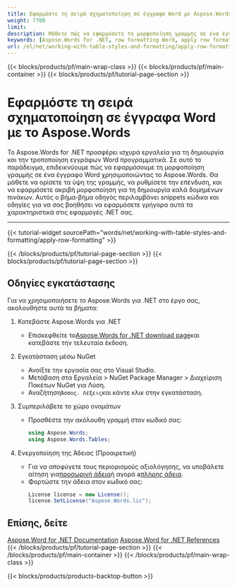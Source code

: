 ```yaml
---
title: Εφαρμόστε τη σειρά σχηματοποίηση σε έγγραφα Word με Aspose.Words για .NET
weight: 7700
limit: 
description: Μάθετε πώς να εφαρμόσετε τη μορφοποίηση γραμμής σε ένα έγγραφο Word χρησιμοποιώντας Aspose.Words για .NET. Step-by-step οδηγός με το παράδειγμα κώδικα και λεπτομερείς οδηγίες.
keywords: [Aspose.Words for .NET, row formatting Word, apply row format, Word document table styling, .NET Word document example, Aspose.Words tutorial, table row padding, Word document programming]
url: /el/net/working-with-table-styles-and-formatting/apply-row-formatting/
---
```

{{< blocks/products/pf/main-wrap-class >}}
{{< blocks/products/pf/main-container >}}
{{< blocks/products/pf/tutorial-page-section >}}

# Εφαρμόστε τη σειρά σχηματοποίηση σε έγγραφα Word με το Aspose.Words

Το Aspose.Words for .NET προσφέρει ισχυρά εργαλεία για τη δημιουργία και την τροποποίηση εγγράφων Word προγραμματικά. Σε αυτό το παράδειγμα, επιδεικνύουμε πώς να εφαρμόσουμε τη μορφοποίηση γραμμής σε ένα έγγραφο Word χρησιμοποιώντας το Aspose.Words. Θα μάθετε να ορίσετε τα ύψη της γραμμής, να ρυθμίσετε την επένδυση, και να εφαρμόσετε ακριβή μορφοποίηση για τη δημιουργία καλά δομημένων πινάκων. Αυτός ο βήμα-βήμα οδηγός περιλαμβάνει snippets κώδικα και οδηγίες για να σας βοηθήσει να εφαρμόσετε γρήγορα αυτά τα χαρακτηριστικά στις εφαρμογές .NET σας.


---
{{< tutorial-widget sourcePath="words/net/working-with-table-styles-and-formatting/apply-row-formatting" >}}

{{< /blocks/products/pf/tutorial-page-section >}}
{{< blocks/products/pf/tutorial-page-section >}}
## Οδηγίες εγκατάστασης  
Για να χρησιμοποιήσετε το Aspose.Words για .NET στο έργο σας, ακολουθήστε αυτά τα βήματα:  

1. Κατεβάστε Aspose.Words για .NET  
   * Επισκεφθείτε το[Aspose.Words for .NET download page](https://releases.aspose.com/words/net/)και κατεβάστε την τελευταία έκδοση.

2. Εγκατάσταση μέσω NuGet  
   * Ανοίξτε την εργασία σας στο Visual Studio.  
   * Μετάβαση στα Εργαλεία > NuGet Package Manager > Διαχείριση Πακέτων NuGet για Λύση.  
   * Αναζήτηση`Άσσος. Λέξεις`και κάντε κλικ στην εγκατάσταση.

3. Συμπεριλάβετε το χώρο ονομάτων  
   * Προσθέστε την ακόλουθη γραμμή στον κωδικό σας:  
     ```csharp
     using Aspose.Words;
     using Aspose.Words.Tables;
     ```

4. Ενεργοποίηση της Άδειας (Προαιρετική)  
   * Για να αποφύγετε τους περιορισμούς αξιολόγησης, να υποβάλετε αίτηση για[προσωρινή άδεια](https://purchase.aspose.com/temporary-license/)ή αγορά a[πλήρης άδεια](https://purchase.aspose.com/buy).  
   * Φορτώστε την άδεια στον κωδικό σας:  
     ```csharp
     License license = new License();
     license.SetLicense("Aspose.Words.lic");
     ```
	 
## Επίσης, δείτε
[Aspose.Word for .NET Documentation](https://docs.aspose.com/words/net/)
[Aspose.Word for .NET References](https://reference.aspose.com/words/net/)
{{< /blocks/products/pf/tutorial-page-section >}}
{{< /blocks/products/pf/main-container >}}
{{< /blocks/products/pf/main-wrap-class >}}

{{< blocks/products/products-backtop-button >}}
